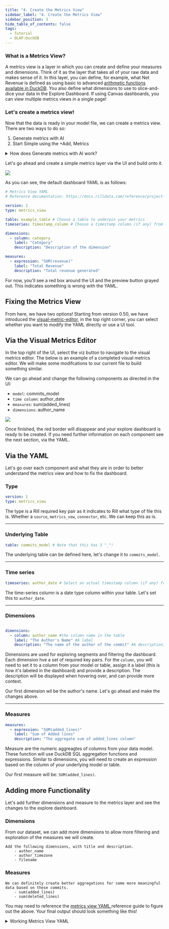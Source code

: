 ```yaml
---
title: "4. Create the Metrics View"
sidebar_label: "4. Create the Metrics View"
sidebar_position: 3
hide_table_of_contents: false
tags:
  - Tutorial
  - OLAP:DuckDB
---
```


### What is a Metrics View? 
A metrics view is a layer in which you can create and define your measures and dimensions. Think of it as the layer that takes all of your raw data and makes sense of it. In this layer, you can define, for example, what Net Revenue is defined as using basic to advanced [arithmetic functions available in DuckDB](https://duckdb.org/docs/stable/sql/functions/numeric.html). You also define what dimensions to use to slice-and-dice your data in the Explore Dashboard. If using Canvas dashboards, you can view multiple metrics views in a single page! 

### Let's create a metrics view!

Now that the data is ready in your model file, we can create a metrics view. There are two ways to do so:
1. Generate metrics with AI
2. Start Simple using the +Add, Metrics 

<details>
  <summary>How does Generate metrics with AI work?</summary>
  
    We send a set of YAML files along with some contextto OpenAI to suggest the dimensions, measures, and various other key pairs for your dashboard. 
</details>

Let's go ahead and create a simple metrics layer via the UI and build onto it. 

<img src = '/img/tutorials/rill_basics/create-metrics-view-ui.png' class='rounded-gif' />
<br />


As you can see, the default dashboard YAML is as follows:

```yaml
# Metrics View YAML
# Reference documentation: https://docs.rilldata.com/reference/project-files/metrics_views

version: 1
type: metrics_view

table: example_table # Choose a table to underpin your metrics
timeseries: timestamp_column # Choose a timestamp column (if any) from your table

dimensions:
  - column: category
    label: "Category"
    description: "Description of the dimension"

measures:
  - expression: "SUM(revenue)"
    label: "Total Revenue"
    description: "Total revenue generated"
```

For now, you'll see a red box around the UI and the preview button grayed out. This indicates something is wrong with the YAML. 


## Fixing the Metrics View
From here, we have two options! 
Starting from version 0.50, we have introduced the [visual-metric-editor](/build/metrics-view/#using-the-visual-metrics-editor), in the top right corner, you can select whether you want to modify the YAML directly or use a UI tool.

## Via the Visual Metrics Editor
In the top right of the UI, select the viz button to navigate to the visual metrics editor. The below is an example of a completed visual metrics editor. We will make some modifcations to our current file to build something similar.


We can go ahead and change the following components as directed in the UI:

- `model`: commits_model
- `time column`: author_date
- `measures`: sum(added_lines)
- `dimensions`: author_name

<img src = '/img/tutorials/rill_basics/basic-viz-editor.png' class='rounded-gif' />
<br />

Once finished, the red border will disappear and your explore dashboard is ready to be created. If you need further information on each component see the next section, via the YAML.


## Via the YAML
Let's go over each component and what they are in order to better understand the metrics view and how to fix the dashboard.

### Type 

```yaml
version: 1
type: metrics_view
```
The type is a Rill required key pair as it indicates to Rill what type of file this is. Whether a `source`, `metrics_vew`, `connector`, etc. We can keep this as is.

---

### Underlying Table ###
```yaml
table: commits_model # Note that this has 3 "_"! 
```

The underlying table can be defined here, let's change it to `commits_model`.

---

### Time series ###
```yaml
timeseries: author_date # Select an actual timestamp column (if any) from your table
```
The time-series column is a date type column within your table. Let's set this to `author_date`.

---
### Dimensions ###
```yaml

dimensions:
  - column: author_name #the column name in the table
    label: "The Author's Name" #A label
    description: "The name of the author of the commit" #A description, displayed when hovered over dimension

```
Dimensions are used for exploring segments and filtering the dashboard. Each dimension hve a set of required key pairs. For the `column`, you will need to set it to a column from your model or table, assign it a label (this is how it's labeled in the dashboard) and provide a description. The description will be displayed when hovering over, and can provide more context.

Our first dimension wil be the author's name. Let's go ahead and make the changes above.

---
### Measures ###

```yaml
measures:
  - expression: "SUM(added_lines)"
    label: "Sum of Added lines"
    description: "The aggregate sum of added_lines column"
```

Measure are the numeric aggreagtes of columns from your data model. These function will use DuckDB SQL aggregation functions and expressions. Similar to dimensions, you will need to create an expression based on the column of your underlying model or table.

Our first measure will be: `SUM(added_lines)`.

## Adding more Functionality

Let's add further dimensions and measure to the metrics layer and see the changes to the explore dashboard.

### Dimensions

From our dataset, we can add more dimensions to allow more filtering and exploration of the measures we will create.

	Add the following dimensions, with title and description.
		- author_name
		- author_timezone
		- filename

### Measures	

	We can definitely create better aggregations for some more meaningful data based on these commits.
		- sum(added_lines)
		- sum(deleted_lines)


You may need to reference the <a href='https://docs.rilldata.com/reference/project-files/explore-dashboards' target="_blank">metrics view YAML </a> reference guide to figure out the above. Your final output should look something like this! 




<details>
  <summary> Working Metrics View YAML</summary>
  ```yaml
# Metrics View YAML
# Reference documentation: https://docs.rilldata.com/reference/project-files/metrics_views

version: 1
type: metrics_view

table: commits_model

timeseries: author_date # Select an actual timestamp column (if any) from your table

dimensions:
  - column: author_name
    name: author_name
    label: The Author's Name
    description: The name of the author of the commit

  - column: author_timezone
    label: "The Author's TZ"
    description: "The Author's Timezone"

  - column: filename
    label: "The filename"
    description: "The name of the modified filename"

measures:
  - expression: SUM(added_lines)
    name: added_lines
    label: Sum of Added lines
    format_preset: humanize
    description: The aggregate sum of added_lines column.
    valid_percent_of_total: true

  - expression: "SUM(deleted_lines)"
    label: "Sum of deleted lines"
    description: "The aggregate sum of deleted_lines column."

```

</details>


### Completed visual metrics editor

If you decide to build out the metrics view via the UI, it should look something like below!


<img src = '/img/tutorials/rill_basics/new-viz-editor.png' class='rounded-gif' />
<br />


